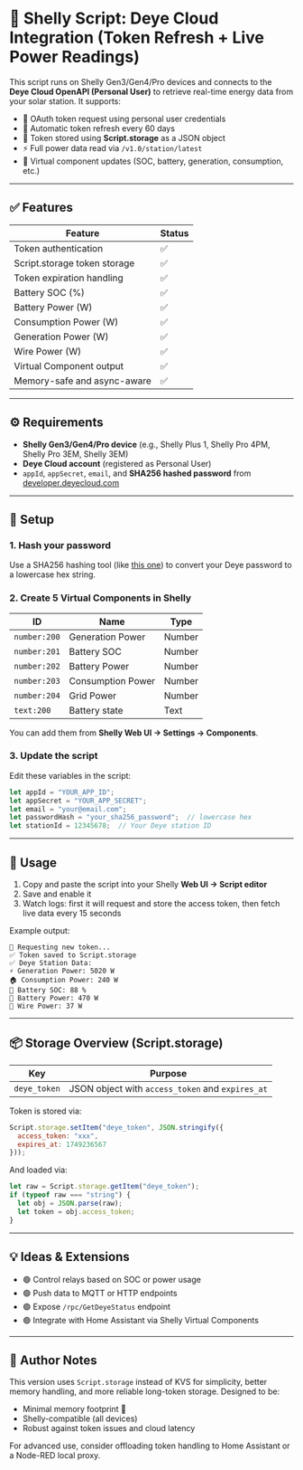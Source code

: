 
# 📡 Shelly Script: Deye Cloud Integration (Token Refresh + Live Power Readings)

This script runs on Shelly Gen3/Gen4/Pro devices and connects to the **Deye Cloud OpenAPI (Personal User)** to retrieve real-time energy data from your solar station. It supports:

- 🔐 OAuth token request using personal user credentials
- 🔄 Automatic token refresh every 60 days
- 💾 Token stored using **Script.storage** as a JSON object
- ⚡ Full power data read via `/v1.0/station/latest`
- 🔢 Virtual component updates (SOC, battery, generation, consumption, etc.)

---

## ✅ Features

| Feature                       | Status |
|------------------------------|--------|
| Token authentication         | ✅      |
| Script.storage token storage | ✅      |
| Token expiration handling    | ✅      |
| Battery SOC (%)              | ✅      |
| Battery Power (W)            | ✅      |
| Consumption Power (W)        | ✅      |
| Generation Power (W)         | ✅      |
| Wire Power (W)               | ✅      |
| Virtual Component output     | ✅      |
| Memory-safe and async-aware | ✅      |

---

## ⚙️ Requirements

- **Shelly Gen3/Gen4/Pro device** (e.g., Shelly Plus 1, Shelly Pro 4PM, Shelly Pro 3EM, Shelly 3EM)
- **Deye Cloud account** (registered as Personal User)
- `appId`, `appSecret`, `email`, and **SHA256 hashed password** from [developer.deyecloud.com](https://developer.deyecloud.com)

---

## 🔐 Setup

### 1. Hash your password
Use a SHA256 hashing tool (like [this one](https://emn178.github.io/online-tools/sha256.html)) to convert your Deye password to a lowercase hex string.

### 2. Create 5 Virtual Components in Shelly

| ID           | Name                | Type     |
|--------------|---------------------|----------|
| `number:200` | Generation Power    | Number   |
| `number:201` | Battery SOC         | Number   |
| `number:202` | Battery Power       | Number   |
| `number:203` | Consumption Power   | Number   |
| `number:204` | Grid Power          | Number   |
| `text:200`   | Battery state       | Text     |

You can add them from **Shelly Web UI → Settings → Components**.

### 3. Update the script

Edit these variables in the script:

```js
let appId = "YOUR_APP_ID";
let appSecret = "YOUR_APP_SECRET";
let email = "your@email.com";
let passwordHash = "your_sha256_password";  // lowercase hex
let stationId = 12345678;  // Your Deye station ID
```

---

## 🚀 Usage

1. Copy and paste the script into your Shelly **Web UI → Script editor**
2. Save and enable it
3. Watch logs: first it will request and store the access token, then fetch live data every 15 seconds

Example output:

```
🔐 Requesting new token...
✅ Token saved to Script.storage
✅ Deye Station Data:
⚡ Generation Power: 5020 W
🏠 Consumption Power: 240 W
🔋 Battery SOC: 88 %
🔋 Battery Power: 470 W
🧲 Wire Power: 37 W
```

---

## 📦 Storage Overview (Script.storage)

| Key           | Purpose                  |
|----------------|---------------------------|
| `deye_token`   | JSON object with `access_token` and `expires_at` |

Token is stored via:

```js
Script.storage.setItem("deye_token", JSON.stringify({
  access_token: "xxx",
  expires_at: 1749236567
}));
```

And loaded via:

```js
let raw = Script.storage.getItem("deye_token");
if (typeof raw === "string") {
  let obj = JSON.parse(raw);
  let token = obj.access_token;
}
```

---

## 💡 Ideas & Extensions

- 🟢 Control relays based on SOC or power usage
- 🟢 Push data to MQTT or HTTP endpoints
- 🟢 Expose `/rpc/GetDeyeStatus` endpoint
- 🟢 Integrate with Home Assistant via Shelly Virtual Components

---

## 🧠 Author Notes

This version uses `Script.storage` instead of KVS for simplicity, better memory handling, and more reliable long-token storage. Designed to be:

- Minimal memory footprint 🧵
- Shelly-compatible (all devices)
- Robust against token issues and cloud latency

For advanced use, consider offloading token handling to Home Assistant or a Node-RED local proxy.
